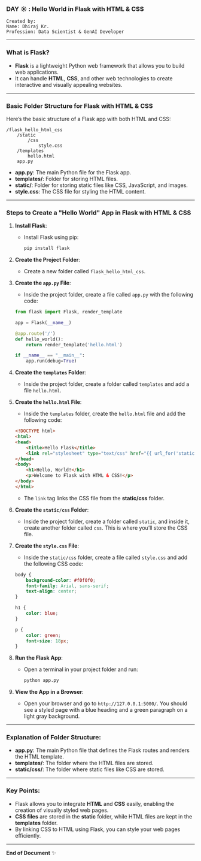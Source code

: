 ### DAY ☀️ : Hello World in Flask with HTML & CSS

```
Created by:
Name: Dhiraj Kr.
Profession: Data Scientist & GenAI Developer
```

---

### What is Flask?

- **Flask** is a lightweight Python web framework that allows you to build web applications.
- It can handle **HTML**, **CSS**, and other web technologies to create interactive and visually appealing websites.

---

### Basic Folder Structure for Flask with HTML & CSS

Here’s the basic structure of a Flask app with both HTML and CSS:

```
/flask_hello_html_css
    /static
        /css
            style.css
    /templates
        hello.html
    app.py
```

- **app.py**: The main Python file for the Flask app.
- **templates/**: Folder for storing HTML files.
- **static/**: Folder for storing static files like CSS, JavaScript, and images.
- **style.css**: The CSS file for styling the HTML content.

---

### Steps to Create a "Hello World" App in Flask with HTML & CSS

1. **Install Flask**:
   - Install Flask using pip:
     ```bash
     pip install flask
     ```

2. **Create the Project Folder**:
   - Create a new folder called `flask_hello_html_css`.

3. **Create the `app.py` File**:
   - Inside the project folder, create a file called `app.py` with the following code:

   ```python
   from flask import Flask, render_template

   app = Flask(__name__)

   @app.route('/')
   def hello_world():
       return render_template('hello.html')

   if __name__ == "__main__":
       app.run(debug=True)
   ```

4. **Create the `templates` Folder**:
   - Inside the project folder, create a folder called `templates` and add a file `hello.html`.

5. **Create the `hello.html` File**:
   - Inside the `templates` folder, create the `hello.html` file and add the following code:

   ```html
   <!DOCTYPE html>
   <html>
   <head>
       <title>Hello Flask</title>
       <link rel="stylesheet" type="text/css" href="{{ url_for('static', filename='css/style.css') }}">
   </head>
   <body>
       <h1>Hello, World!</h1>
       <p>Welcome to Flask with HTML & CSS!</p>
   </body>
   </html>
   ```

   - The `link` tag links the CSS file from the **static/css** folder.

6. **Create the `static/css` Folder**:
   - Inside the project folder, create a folder called `static`, and inside it, create another folder called `css`. This is where you’ll store the CSS file.

7. **Create the `style.css` File**:
   - Inside the `static/css` folder, create a file called `style.css` and add the following CSS code:

   ```css
   body {
       background-color: #f0f0f0;
       font-family: Arial, sans-serif;
       text-align: center;
   }

   h1 {
       color: blue;
   }

   p {
       color: green;
       font-size: 18px;
   }
   ```

8. **Run the Flask App**:
   - Open a terminal in your project folder and run:
     ```bash
     python app.py
     ```

9. **View the App in a Browser**:
   - Open your browser and go to `http://127.0.0.1:5000/`. You should see a styled page with a blue heading and a green paragraph on a light gray background.

---

### Explanation of Folder Structure:

- **app.py**: The main Python file that defines the Flask routes and renders the HTML template.
- **templates/**: The folder where the HTML files are stored.
- **static/css/**: The folder where static files like CSS are stored.

---

### Key Points:

- Flask allows you to integrate **HTML** and **CSS** easily, enabling the creation of visually styled web pages.
- **CSS files** are stored in the **static** folder, while HTML files are kept in the **templates** folder.
- By linking CSS to HTML using Flask, you can style your web pages efficiently.

---

**End of Document** ✨